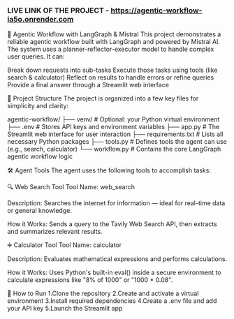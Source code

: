 ### LIVE LINK OF THE PROJECT - https://agentic-workflow-ia5o.onrender.com

🤖 Agentic Workflow with LangGraph & Mistral
This project demonstrates a reliable agentic workflow built with LangGraph and powered by Mistral AI.
The system uses a planner-reflector-executor model to handle complex user queries. It can:

Break down requests into sub-tasks
Execute those tasks using tools (like search & calculator)
Reflect on results to handle errors or refine queries
Provide a final answer through a Streamlit web interface

📂 Project Structure
The project is organized into a few key files for simplicity and clarity:

agentic-workflow/
├── venv/                # Optional: your Python virtual environment
├── .env                 # Stores API keys and environment variables
├── app.py               # The Streamlit web interface for user interaction
├── requirements.txt     # Lists all necessary Python packages
├── tools.py             # Defines tools the agent can use (e.g., search, calculator)
└── workflow.py          # Contains the core LangGraph agentic workflow logic

🛠️ Agent Tools
The agent uses the following tools to accomplish tasks:

🔍 Web Search Tool
Tool Name: web_search

Description: Searches the internet for information — ideal for real-time data or general knowledge.

How it Works: Sends a query to the Tavily Web Search API, then extracts and summarizes relevant results.

➗ Calculator Tool
Tool Name: calculator

Description: Evaluates mathematical expressions and performs calculations.

How it Works: Uses Python's built-in eval() inside a secure environment to calculate expressions like "8% of 1000" or "1000 * 0.08".      


🚀 How to Run
1.Clone the repository
2.Create and activate a virtual environment
3.Install required dependencies
4.Create a .env file and add your API key
5.Launch the Streamlit app


